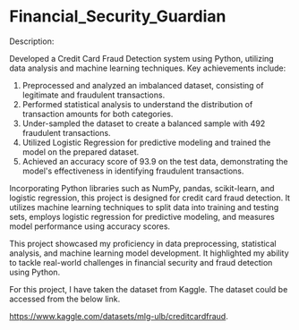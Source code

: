 # Financial_Security_Guardian
Description:

Developed a Credit Card Fraud Detection system using Python, utilizing data analysis and machine learning techniques. Key achievements include:

1. Preprocessed and analyzed an imbalanced dataset, consisting of legitimate and fraudulent transactions.
2. Performed statistical analysis to understand the distribution of transaction amounts for both categories.
3. Under-sampled the dataset to create a balanced sample with 492 fraudulent transactions.
4. Utilized Logistic Regression for predictive modeling and trained the model on the prepared dataset.
5. Achieved an accuracy score of 93.9 on the test data, demonstrating the model's effectiveness in identifying fraudulent transactions.

Incorporating Python libraries such as NumPy, pandas, scikit-learn, and logistic regression, this project is designed for credit card fraud detection. It utilizes machine learning techniques to split data into training and testing sets, employs logistic regression for predictive modeling, and measures model performance using accuracy scores.

This project showcased my proficiency in data preprocessing, statistical analysis, and machine learning model development. It highlighted my ability to tackle real-world challenges in financial security and fraud detection using Python.

For this project, I have taken the dataset from Kaggle. The dataset could be accessed from the below link.

https://www.kaggle.com/datasets/mlg-ulb/creditcardfraud.
